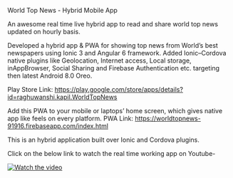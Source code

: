

World Top News - Hybrid Mobile App

An awesome real time live hybrid app to read and share world top news updated on hourly basis. 

Developed a hybrid app & PWA for showing top news from World’s best newspapers using Ionic 3 and Angular 6 framework. Added Ionic–Cordova native plugins like Geolocation, Internet access, Local storage, inAppBrowser, Social Sharing and Firebase Authentication etc. targeting then latest Android 8.0 Oreo. 

Play Store Link: https://play.google.com/store/apps/details?id=raghuwanshi.kapil.WorldTopNews 

Add this PWA to your mobile or laptops’ home screen, which gives native app like feels on every platform. 
PWA Link: https://worldtopnews-91916.firebaseapp.com/index.html

This is an hybrid application built over Ionic and Cordova plugins.

Click on the below link to watch the real time working app on Youtube-

[![Watch the video](https://img.youtube.com/vi/T-D1KVIuvjA/maxresdefault.jpg)](https://youtu.be/NvgvNarb8VQ)
